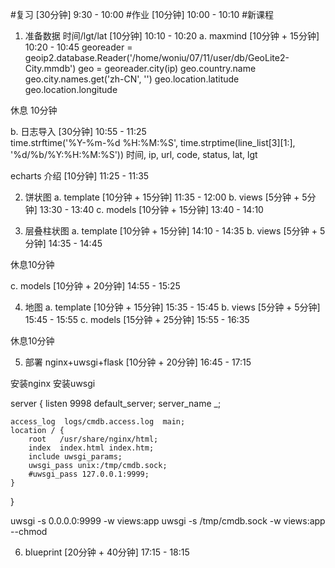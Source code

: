 #复习               [30分钟] 9:30 - 10:00
#作业               [10分钟] 10:00 - 10:10
#新课程

1. 准备数据
  时间/lgt/lat        [10分钟] 10:10 - 10:20
  a. maxmind          [10分钟 + 15分钟] 10:20 - 10:45
    georeader = geoip2.database.Reader('/home/woniu/07/11/user/db/GeoLite2-City.mmdb')
    geo = georeader.city(ip)
    geo.country.name
    geo.city.names.get('zh-CN', '')
    geo.location.latitude
    geo.location.longitude

休息 10分钟

  b. 日志导入       [30分钟] 10:55 - 11:25  
    time.strftime('%Y-%m-%d %H:%M:%S', time.strptime(line_list[3][1:], '%d/%b/%Y:%H:%M:%S'))
    时间, ip, url, code, status, lat, lgt

  echarts 介绍      [10分钟] 11:25 - 11:35

2.  饼状图
  a. template     [10分钟 + 15分钟] 11:35 - 12:00
  b. views        [5分钟 + 5分钟] 13:30 - 13:40
  c. models       [10分钟 + 15分钟] 13:40 - 14:10

3. 层叠柱状图
  a. template     [10分钟 + 15分钟] 14:10 - 14:35
  b. views        [5分钟 + 5分钟] 14:35 - 14:45

休息10分钟

  c. models       [10分钟 + 20分钟] 14:55 - 15:25

4. 地图
  a. template     [10分钟 + 15分钟] 15:35 - 15:45
  b. views        [5分钟 + 5分钟] 15:45 - 15:55
  c. models       [15分钟 + 25分钟] 15:55 - 16:35

休息10分钟

5. 部署
nginx+uwsgi+flask         [10分钟 + 20分钟] 16:45 - 17:15

安装nginx
安装uwsgi

server {
    listen       9998 default_server;
    server_name  _;

    access_log  logs/cmdb.access.log  main;
    location / {
        root   /usr/share/nginx/html;
        index  index.html index.htm;
        include uwsgi_params;
        uwsgi_pass unix:/tmp/cmdb.sock;
        #uwsgi_pass 127.0.0.1:9999;
    }   
}

uwsgi -s 0.0.0.0:9999 -w views:app
uwsgi -s /tmp/cmdb.sock -w views:app --chmod

6. blueprint            [20分钟 + 40分钟] 17:15 - 18:15
